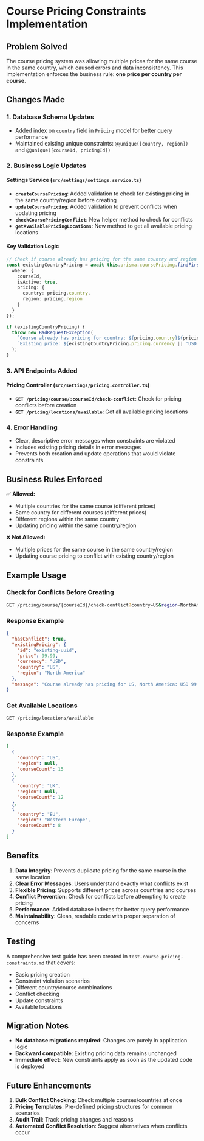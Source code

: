 # Course Pricing Constraints Implementation

## Problem Solved
The course pricing system was allowing multiple prices for the same course in the same country, which caused errors and data inconsistency. This implementation enforces the business rule: **one price per country per course**.

## Changes Made

### 1. Database Schema Updates
- Added index on `country` field in `Pricing` model for better query performance
- Maintained existing unique constraints: `@@unique([country, region])` and `@@unique([courseId, pricingId])`

### 2. Business Logic Updates

#### Settings Service (`src/settings/settings.service.ts`)
- **`createCoursePricing`**: Added validation to check for existing pricing in the same country/region before creating
- **`updateCoursePricing`**: Added validation to prevent conflicts when updating pricing
- **`checkCoursePricingConflict`**: New helper method to check for conflicts
- **`getAvailablePricingLocations`**: New method to get all available pricing locations

#### Key Validation Logic
```typescript
// Check if course already has pricing for the same country and region
const existingCountryPricing = await this.prisma.coursePricing.findFirst({
  where: {
    courseId,
    isActive: true,
    pricing: {
      country: pricing.country,
      region: pricing.region
    }
  }
});

if (existingCountryPricing) {
  throw new BadRequestException(
    `Course already has pricing for country: ${pricing.country}${pricing.region ? `, region: ${pricing.region}` : ''}. ` +
    `Existing price: ${existingCountryPricing.pricing.currency || 'USD'} ${existingCountryPricing.pricing.price}`
  );
}
```

### 3. API Endpoints Added

#### Pricing Controller (`src/settings/pricing.controller.ts`)
- **`GET /pricing/course/:courseId/check-conflict`**: Check for pricing conflicts before creation
- **`GET /pricing/locations/available`**: Get all available pricing locations

### 4. Error Handling
- Clear, descriptive error messages when constraints are violated
- Includes existing pricing details in error messages
- Prevents both creation and update operations that would violate constraints

## Business Rules Enforced

✅ **Allowed:**
- Multiple countries for the same course (different prices)
- Same country for different courses (different prices)
- Different regions within the same country
- Updating pricing within the same country/region

❌ **Not Allowed:**
- Multiple prices for the same course in the same country/region
- Updating course pricing to conflict with existing country/region

## Example Usage

### Check for Conflicts Before Creating
```bash
GET /pricing/course/{courseId}/check-conflict?country=US&region=NorthAmerica
```

### Response Example
```json
{
  "hasConflict": true,
  "existingPricing": {
    "id": "existing-uuid",
    "price": 99.99,
    "currency": "USD",
    "country": "US",
    "region": "North America"
  },
  "message": "Course already has pricing for US, North America: USD 99.99"
}
```

### Get Available Locations
```bash
GET /pricing/locations/available
```

### Response Example
```json
[
  {
    "country": "US",
    "region": null,
    "courseCount": 15
  },
  {
    "country": "UK",
    "region": null,
    "courseCount": 12
  },
  {
    "country": "EU",
    "region": "Western Europe",
    "courseCount": 8
  }
]
```

## Benefits

1. **Data Integrity**: Prevents duplicate pricing for the same course in the same location
2. **Clear Error Messages**: Users understand exactly what conflicts exist
3. **Flexible Pricing**: Supports different prices across countries and courses
4. **Conflict Prevention**: Check for conflicts before attempting to create pricing
5. **Performance**: Added database indexes for better query performance
6. **Maintainability**: Clean, readable code with proper separation of concerns

## Testing

A comprehensive test guide has been created in `test-course-pricing-constraints.md` that covers:
- Basic pricing creation
- Constraint violation scenarios
- Different country/course combinations
- Conflict checking
- Update constraints
- Available locations

## Migration Notes

- **No database migrations required**: Changes are purely in application logic
- **Backward compatible**: Existing pricing data remains unchanged
- **Immediate effect**: New constraints apply as soon as the updated code is deployed

## Future Enhancements

1. **Bulk Conflict Checking**: Check multiple courses/countries at once
2. **Pricing Templates**: Pre-defined pricing structures for common scenarios
3. **Audit Trail**: Track pricing changes and reasons
4. **Automated Conflict Resolution**: Suggest alternatives when conflicts occur
